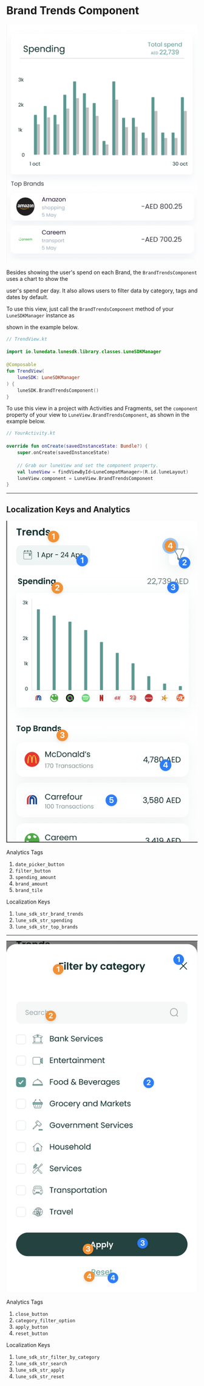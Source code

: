 # Brand Trends Component

![](../assets/d565336b322238509d8fb476f6ff3ba79a64b598.png)

Besides showing the user's spend on each Brand, the
`BrandTrendsComponent` uses a chart to show the

user's spend per day. It also allows users to filter data by category,
tags and dates by default.

To use this view, just call the `BrandTrendsComponent` method of your
`LuneSDKManager` instance as

shown in the example below.

```kotlin
// TrendView.kt

import io.lunedata.lunesdk.library.classes.LuneSDKManager

@Composable
fun TrendView(
    luneSDK: LuneSDKManager
) {
    luneSDK.BrandTrendsComponent()
}
```

To use this view in a project with Activities and Fragments, set the
`component` property of your view to `LuneView.BrandTrendsComponent`, as
shown in the example below.

```kotlin
// YourActivity.kt

override fun onCreate(savedInstanceState: Bundle?) {
    super.onCreate(savedInstanceState)

    // Grab our luneView and set the component property.
    val luneView = findViewById<LuneCompatManager>(R.id.luneLayout)
    luneView.component = LuneView.BrandTrendsComponent
}
```

---

## Localization Keys and Analytics

![](../assets/917fce4177d553885d755a73fd8fc595412608b7.png)

Analytics Tags

1. `date_picker_button`
2. `filter_button`
3. `spending_amount`
4. `brand_amount`
5. `brand_tile`

Localization Keys

1. `lune_sdk_str_brand_trends`
2. `lune_sdk_str_spending`
3. `lune_sdk_str_top_brands`

---

![](../assets/8fe16b71594005405f953120c7b7ae7cc4a82715.png)

Analytics Tags

1. `close_button`
2. `category_filter_option`
3. `apply_button`
4. `reset_button`

Localization Keys

1. `lune_sdk_str_filter_by_category`
2. `lune_sdk_str_search`
3. `lune_sdk_str_apply`
4. `lune_sdk_str_reset`
